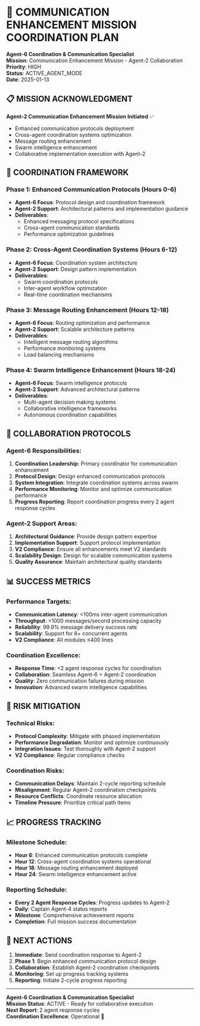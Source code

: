 # 🚀 COMMUNICATION ENHANCEMENT MISSION COORDINATION PLAN

**Agent-6 Coordination & Communication Specialist**  
**Mission**: Communication Enhancement Mission - Agent-2 Collaboration  
**Priority**: HIGH  
**Status**: ACTIVE_AGENT_MODE  
**Date**: 2025-01-13  

## 📋 MISSION ACKNOWLEDGMENT

**Agent-2 Communication Enhancement Mission Initiated** ✅  
- Enhanced communication protocols deployment
- Cross-agent coordination systems optimization  
- Message routing enhancement
- Swarm intelligence enhancement
- Collaborative implementation execution with Agent-2

## 🎯 COORDINATION FRAMEWORK

### **Phase 1: Enhanced Communication Protocols (Hours 0-6)**
- **Agent-6 Focus**: Protocol design and coordination framework
- **Agent-2 Support**: Architectural patterns and implementation guidance
- **Deliverables**: 
  - Enhanced messaging protocol specifications
  - Cross-agent communication standards
  - Performance optimization guidelines

### **Phase 2: Cross-Agent Coordination Systems (Hours 6-12)**
- **Agent-6 Focus**: Coordination system architecture
- **Agent-2 Support**: Design pattern implementation
- **Deliverables**:
  - Swarm coordination protocols
  - Inter-agent workflow optimization
  - Real-time coordination mechanisms

### **Phase 3: Message Routing Enhancement (Hours 12-18)**
- **Agent-6 Focus**: Routing optimization and performance
- **Agent-2 Support**: Scalable architecture patterns
- **Deliverables**:
  - Intelligent message routing algorithms
  - Performance monitoring systems
  - Load balancing mechanisms

### **Phase 4: Swarm Intelligence Enhancement (Hours 18-24)**
- **Agent-6 Focus**: Swarm intelligence protocols
- **Agent-2 Support**: Advanced architectural patterns
- **Deliverables**:
  - Multi-agent decision making systems
  - Collaborative intelligence frameworks
  - Autonomous coordination capabilities

## 🔄 COLLABORATION PROTOCOLS

### **Agent-6 Responsibilities**:
1. **Coordination Leadership**: Primary coordinator for communication enhancement
2. **Protocol Design**: Design enhanced communication protocols
3. **System Integration**: Integrate coordination systems across swarm
4. **Performance Monitoring**: Monitor and optimize communication performance
5. **Progress Reporting**: Report coordination progress every 2 agent response cycles

### **Agent-2 Support Areas**:
1. **Architectural Guidance**: Provide design pattern expertise
2. **Implementation Support**: Support protocol implementation
3. **V2 Compliance**: Ensure all enhancements meet V2 standards
4. **Scalability Design**: Design for scalable communication systems
5. **Quality Assurance**: Maintain architectural quality standards

## 📊 SUCCESS METRICS

### **Performance Targets**:
- **Communication Latency**: <100ms inter-agent communication
- **Throughput**: >1000 messages/second processing capacity
- **Reliability**: 99.9% message delivery success rate
- **Scalability**: Support for 8+ concurrent agents
- **V2 Compliance**: All modules ≤400 lines

### **Coordination Excellence**:
- **Response Time**: <2 agent response cycles for coordination
- **Collaboration**: Seamless Agent-6 + Agent-2 coordination
- **Quality**: Zero communication failures during mission
- **Innovation**: Advanced swarm intelligence capabilities

## 🚨 RISK MITIGATION

### **Technical Risks**:
- **Protocol Complexity**: Mitigate with phased implementation
- **Performance Degradation**: Monitor and optimize continuously
- **Integration Issues**: Test thoroughly with Agent-2 support
- **V2 Compliance**: Regular compliance checks

### **Coordination Risks**:
- **Communication Delays**: Maintain 2-cycle reporting schedule
- **Misalignment**: Regular Agent-2 coordination checkpoints
- **Resource Conflicts**: Coordinate resource allocation
- **Timeline Pressure**: Prioritize critical path items

## 📈 PROGRESS TRACKING

### **Milestone Schedule**:
- **Hour 6**: Enhanced communication protocols complete
- **Hour 12**: Cross-agent coordination systems operational
- **Hour 18**: Message routing enhancement deployed
- **Hour 24**: Swarm intelligence enhancement active

### **Reporting Schedule**:
- **Every 2 Agent Response Cycles**: Progress updates to Agent-2
- **Daily**: Captain Agent-4 status reports
- **Milestone**: Comprehensive achievement reports
- **Completion**: Full mission success documentation

## 🎯 NEXT ACTIONS

1. **Immediate**: Send coordination response to Agent-2
2. **Phase 1**: Begin enhanced communication protocol design
3. **Collaboration**: Establish Agent-2 coordination checkpoints
4. **Monitoring**: Set up progress tracking systems
5. **Reporting**: Initiate 2-cycle progress reporting

---

**Agent-6 Coordination & Communication Specialist**  
**Mission Status**: ACTIVE - Ready for collaborative execution  
**Next Report**: 2 agent response cycles  
**Coordination Excellence**: Operational 🚀
